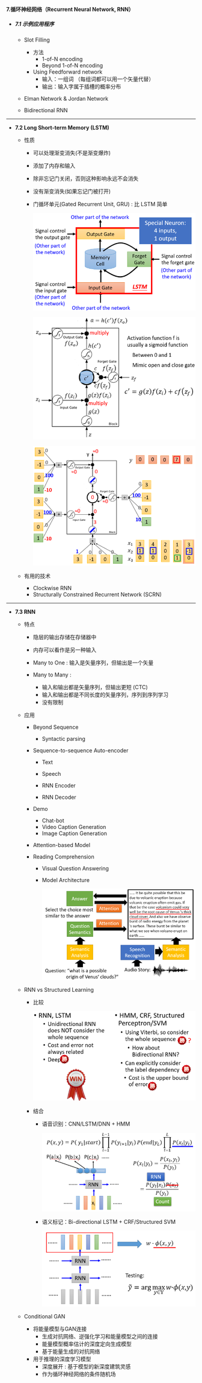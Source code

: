 #### 7.循环神经网络（Recurrent Neural Network, RNN）

* ##### 7.1 示例应用程序

  * Slot Filling

    * 方法
      * 1-of-N encoding
      * Beyond 1-of-N encoding
    * Using Feedforward network
      * 输入：一组词 （每组词都可以用一个矢量代替）
      * 输出：输入字属于插槽的概率分布
  * Elman Network & Jordan Network
  * Bidirectional RNN

---

* **7.2 Long Short-term Memory (LSTM)**

  * 性质

    * 可以处理渐变消失(不是渐变爆炸)

    * 添加了内存和输入

    * 除非忘记门关闭，否则这种影响永远不会消失

    * 没有渐变消失(如果忘记门被打开)

    * 门循环单元(Gated Recurrent Unit, GRU) : 比 LSTM 简单

      ![avatar](./images/u72_LSTM_1.png)

      ![avatar](./images/u72_LSTM_2.png)

      ![avatar](./images/u72_LSTM_3.png)

  * 有用的技术

    * Clockwise RNN
    * Structurally Constrained Recurrent Network (SCRN)

---

* **7.3 RNN**

  * 特点

    * 隐层的输出存储在存储器中

    * 内存可以看作是另一种输入

      

    *  Many to One :  输入是矢量序列，但输出是一个矢量

    * Many to Many :

      * 输入和输出都是矢量序列，但输出更短 (CTC)
      * 输入和输出都是不同长度的矢量序列，序列到序列学习
      * 没有限制

  * 应用

    * Beyond Sequence

      * Syntactic parsing

    * Sequence-to-sequence Auto-encoder 

      * Text

      * Speech

        

      * RNN Encoder

      * RNN Decoder

    * Demo 

      * Chat-bot
      * Video Caption Generation
      * Image Caption Generation

    * Attention-based Model

    * Reading Comprehension

      * Visual Question Answering

      * Model Architecture

        ![avatar](./images/u73_Example.png)

  * RNN vs Structured Learning

    * 比较

      ![avatar](./images/u73_RNN_vs_Structured_Learning.png)

    * 结合

      * 语音识别：CNN/LSTM/DNN + HMM

        ![avatar](./images/u73_Speech_Recognition.png)

      * 语义标记：Bi-directional LSTM + CRF/Structured SVM

        ![avatar](./images/u73_Semantic_Tagging.png)
    
  * Conditional GAN
  
    * 将能量模型与GAN连接
      * 生成对抗网络、逆强化学习和能量模型之间的连接
      * 能量模型概率估计的深度定向生成模型
      * 基于能量生成的对抗网络
    * 用于推理的深度学习模型
      * 深度展开 : 基于模型的新深度建筑灵感
      * 作为循环神经网络的条件随机场

